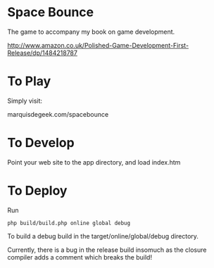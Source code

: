 # Space Bounce
The game to accompany my book on game development.

http://www.amazon.co.uk/Polished-Game-Development-First-Release/dp/1484218787

# To Play

Simply visit:

marquisdegeek.com/spacebounce

# To Develop

Point your web site to the app directory, and load index.htm

# To Deploy

Run

```
php build/build.php online global debug
```

To build a debug build in the target/online/global/debug directory.

Currently, there is a bug in the release build insomuch as the closure compiler adds a comment which
breaks the build!



